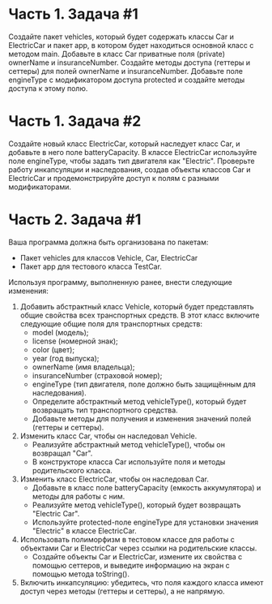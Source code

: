 # Часть 1. Задача #1
Создайте пакет vehicles, который будет содержать классы Car и ElectricCar и пакет app, в котором будет находиться основной класс с методом main.
Добавьте в класс Car приватные поля (private) ownerName и insuranceNumber.
Создайте методы доступа (геттеры и сеттеры) для полей ownerName и insuranceNumber.
Добавьте поле engineType с модификатором доступа protected и создайте методы доступа к этому полю.

# Часть 1. Задача #2
Создайте новый класс ElectricCar, который наследует класс Car, и добавьте в него поле batteryCapacity.
В классе ElectricCar используйте поле engineType, чтобы задать тип двигателя как "Electric".
Проверьте работу инкапсуляции и наследования, создав объекты классов Car и ElectricCar и продемонстрируйте доступ к полям с разными модификаторами.

# Часть 2. Задача #1
Ваша программа должна быть организована по пакетам:
- Пакет vehicles для классов Vehicle, Car, ElectricCar
- Пакет app для тестового класса TestCar.

Используя программу, выполненную ранее, внести следующие изменения:
1. Добавить абстрактный класс Vehicle, который будет представлять общие свойства всех транспортных средств.
   В этот класс включите следующие общие поля для транспортных средств:
   - model (модель);
   - license (номерной знак);
   - color (цвет);
   - year (год выпуска);
   - ownerName (имя владельца);
   - insuranceNumber (страховой номер);
   - engineType (тип двигателя, поле должно быть защищённым для наследования).
   - Определите абстрактный метод vehicleType(), который будет возвращать тип транспортного средства.
   - Добавьте методы для получения и изменения значений полей (геттеры и сеттеры).
2. Изменить класс Car, чтобы он наследовал Vehicle.
   - Реализуйте абстрактный метод vehicleType(), чтобы он возвращал "Car".
   - В конструкторе класса Car используйте поля и методы родительского класса.
3. Изменить класс ElectricCar, чтобы он наследовал Car. 
   - Добавьте в класс поле batteryCapacity (емкость аккумулятора) и методы для работы с ним.
   - Реализуйте метод vehicleType(), который будет возвращать "Electric Car".
   - Используйте protected-поле engineType для установки значения "Electric" в классе ElectricCar.
4. Использовать полиморфизм в тестовом классе для работы с объектами Car и ElectricCar через ссылки на родительские классы.
   - Создайте объекты Car и ElectricCar, измените их свойства с помощью сеттеров, и выведите информацию на экран с помощью метода toString().
5. Включить инкапсуляцию: убедитесь, что поля каждого класса имеют доступ через методы (геттеры и сеттеры), а не напрямую.